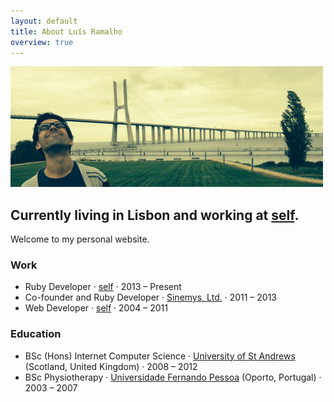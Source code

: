 ```yaml
---
layout: default
title: About Luís Ramalho
overview: true
---
```


![This is me](/assets/luisramalho.png)

## Currently living in Lisbon and working at [self](/).

Welcome to my personal website.

### Work

* Ruby Developer · [self](/) · 2013 – Present
* Co-founder and Ruby Developer · [Sinemys, Ltd.](http://www.sinemys.com) · 2011 – 2013
* Web Developer · [self](/) · 2004 – 2011

### Education

* BSc (Hons) Internet Computer Science · [University of St Andrews](http://www.st-andrews.ac.uk/) (Scotland, United Kingdom) · 2008 – 2012
* BSc Physiotherapy · [Universidade Fernando Pessoa](http://www.ufp.pt) (Oporto, Portugal) · 2003 – 2007